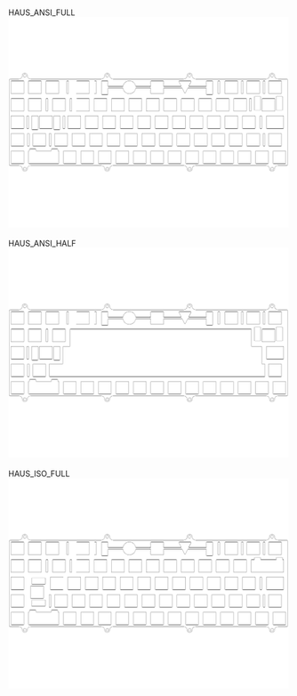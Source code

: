 <br/>HAUS_ANSI_FULL<br/>![image](./HAUS_ANSI_FULL.png)<br/>
<br/>HAUS_ANSI_HALF<br/>![image](./HAUS_ANSI_HALF.png)<br/>
<br/>HAUS_ISO_FULL<br/>![image](./HAUS_ISO_FULL.png)<br/>
